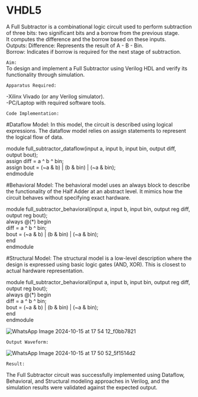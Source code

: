 # VHDL5
A Full Subtractor is a combinational logic circuit used to perform subtraction of three bits: two significant bits and a borrow from the previous stage. <br>
It computes the difference and the borrow based on these inputs.<br>
Outputs: Difference: Represents the result of A - B - Bin. <br>
Borrow: Indicates if borrow is required for the next stage of subtraction.<br>

`Aim:`<br>
To design and implement a Full Subtractor using Verilog HDL and verify its functionality through simulation. <br>

`Apparatus Required:` <br>

-Xilinx Vivado (or any Verilog simulator). <br>
-PC/Laptop with required software tools. <br>

`Code Implementation:` <br>

#Dataflow Model:
In this model, the circuit is described using logical expressions. The dataflow model relies on assign statements to represent the logical flow of data.

module full_subtractor_dataflow(input a, input b, input bin, output diff, output bout);<br>
  assign diff = a ^ b ^ bin;<br>
  assign bout = (~a & b) | (b & bin) | (~a & bin);<br>
endmodule<br>

#Behavioral Model: 
The behavioral model uses an always block to describe the functionality of the Half Adder at an abstract level. It mimics how the circuit behaves without specifying exact hardware.

module full_subtractor_behavioral(input a, input b, input bin, output reg diff, output reg bout);<br>
  always @(*) begin<br>
    diff = a ^ b ^ bin;<br>
    bout = (~a & b) | (b & bin) | (~a & bin);<br>
  end<br>
endmodule<br>

#Structural Model:
The structural model is a low-level description where the design is expressed using basic logic gates (AND, XOR). This is closest to actual hardware representation.

module full_subtractor_behavioral(input a, input b, input bin, output reg diff, output reg bout);<br>
  always @(*) begin<br>
    diff = a ^ b ^ bin;<br>
    bout = (~a & b) | (b & bin) | (~a & bin);<br>
  end<br>
endmodule<br>

![WhatsApp Image 2024-10-15 at 17 54 12_f0bb7821](https://github.com/user-attachments/assets/445e0b0d-4d57-4c00-8f82-186c555d01d8)


`Output Waveform:`

![WhatsApp Image 2024-10-15 at 17 50 52_5f1514d2](https://github.com/user-attachments/assets/0712044e-bd1a-4c82-a36c-94f3ce21caf1)


`Result:`

The Full Subtractor circuit was successfully implemented using Dataflow, Behavioral, and Structural modeling approaches in Verilog, and the simulation results were validated against the expected output.



